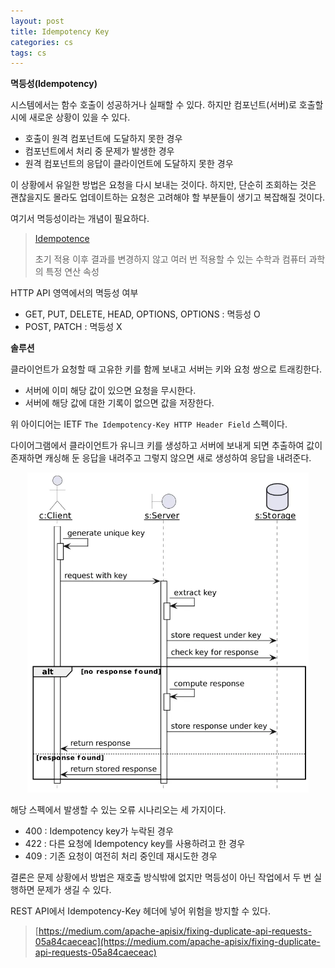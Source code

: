 ```yaml
---
layout: post
title: Idempotency Key
categories: cs
tags: cs
---
```


**멱등성(Idempotency)**

시스템에서는 함수 호출이 성공하거나 실패할 수 있다. 하지만 컴포넌트(서버)로 호출할 시에 새로운 상황이 있을 수 있다.

- 호출이 원격 컴포넌트에 도달하지 못한 경우
- 컴포넌트에서 처리 중 문제가 발생한 경우
- 원격 컴포넌트의 응답이 클라이언트에 도달하지 못한 경우

이 상황에서 유일한 방법은 요청을 다시 보내는 것이다. 하지만, 단순히 조회하는 것은 괜찮을지도 몰라도 업데이트하는 요청은 고려해야 할 부분들이 생기고 복잡해질 것이다.

여기서 멱등성이라는 개념이 필요하다.

> [Idempotence](https://en.wikipedia.org/wiki/Idempotence)
>
> 초기 적용 이후 결과를 변경하지 않고 여러 번 적용할 수 있는 수학과 컴퓨터 과학의 특정 연산 속성

HTTP API 영역에서의 멱등성 여부

- GET, PUT, DELETE, HEAD, OPTIONS, OPTIONS : 멱등성 O
- POST, PATCH : 멱등성 X

**솔루션**

클라이언트가 요청할 때 고유한 키를 함께 보내고 서버는 키와 요청 쌍으로 트래킹한다.

- 서버에 이미 해당 값이 있으면 요청을 무시한다.
- 서버에 해당 값에 대한 기록이 없으면 값을 저장한다.

위 아이디어는 IETF `The Idempotency-Key HTTP Header Field` 스펙이다.

다이어그램에서 클라이언트가 유니크 키를 생성하고 서버에 보내게 되면 추출하여 값이 존재하면 캐싱해 둔 응답을 내려주고 그렇지 않으면 새로 생성하여 응답을 내려준다.

<p align="center">
    <img src="/assets/postImages/IdempotencyKey/idempotency.png" width="450">
</p>

해당 스펙에서 발생할 수 있는 오류 시나리오는 세 가지이다.

- 400 : Idempotency key가 누락된 경우
- 422 : 다른 요청에 Idempotency key를 사용하려고 한 경우
- 409 : 기존 요청이 여전히 처리 중인데 재시도한 경우

결론은 문제 상황에서 방법은 재호출 방식밖에 없지만 멱등성이 아닌 작업에서 두 번 실행하면 문제가 생길 수 있다.

REST API에서 Idempotency-Key 헤더에 넣어 위험을 방지할 수 있다.

> [https://medium.com/apache-apisix/fixing-duplicate-api-requests-05a84caeceac](https://medium.com/apache-apisix/fixing-duplicate-api-requests-05a84caeceac)